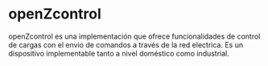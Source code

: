 # openZcontrol
openZcontrol es una implementación que ofrece funcionalidades de control de cargas con el envio de comandos a través de la red electrica. Es un dispositivo implementable tanto a nivel doméstico como industrial.
